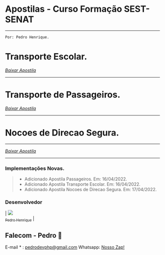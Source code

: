 # Apostilas - Curso Formação SEST-SENAT
***
`Por: Pedro Henrique.`

# Transporte Escolar.

*[Baixar Apostila](https://github.com/Pedrodevsobral/ApostilaCursoFormacao/raw/main/ESCOLAR%202022.pdf "Apostila Transporte Escolar.")*

---

# Transporte de Passageiros. 

*[Baixar Apostila](https://github.com/Pedrodevsobral/ApostilaCursoFormacao/raw/main/APOSTILA%20COLETIVO%2050%20HORAS%202021.pdf "Apostila Transporte de Passageiros.")*

***
# Nocoes de Direcao Segura. 

---
*[Baixar Apostila](https://github.com/Pedrodevsobral/ApostilaCursoFormacao/raw/main/APOSTILA%20COLETIVO%2050%20HORAS%202021.pdf "Apostila Transporte de Passageiros.")*

***

### Implementações Novas.


> - Adicionado Apostila Passageiros. Em: 16/04/2022.
> - Adicionado Apostila Transporte Escolar. Em: 16/04/2022.
> - Adicionado Apostila Nocoes de Direcao Segura. Em: 17/04/2022.

### Desenvolvedor

| [<img src="https://avatars0.githubusercontent.com/u/32919057?s=100"><br><sub>Pedro Henrique</sub>](https://github.com/Pr3d4dor) |

Falecom - Pedro :beer:
---
E-mail * : <pedrodevphp@gmail.com>
Whatsapp: [Nosso Zap!](https://api.whatsapp.com/send?phone=5588997909090)

